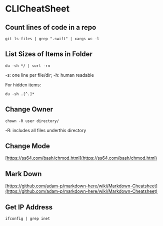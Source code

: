 # CLICheatSheet

## Count lines of code in a repo
```
git ls-files | grep ".swift" | xargs wc -l
```


## List Sizes of Items in Folder
```
du -sh */ | sort -rn
```
-s: one line per file/dir;
-h: human readable

For hidden items:
```
du -sh .[^.]*
```

## Change Owner
```
chown -R user directory/
```
-R: includes all files underthis directory

## Change Mode
[https://ss64.com/bash/chmod.html](https://ss64.com/bash/chmod.html)

## Mark Down
[https://github.com/adam-p/markdown-here/wiki/Markdown-Cheatsheet](https://github.com/adam-p/markdown-here/wiki/Markdown-Cheatsheet)

## Get IP Address
```
ifconfig | grep inet
```
